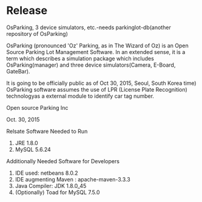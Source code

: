 # Release
OsParking, 3 device simulators, etc.-needs parkinglot-db(another repository of OsParking)

OsParking (pronounced 'Oz' Parking, as in The Wizard of Oz) is an Open Source Parking Lot Management Software. In an extended sense, it is a term which describes a simulation package which includes OsParking(manager) and three device simulators(Camera, E-Board, GateBar).

It is going to be officially public as of Oct 30, 2015, Seoul, South Korea time)
OsParking software assumes the use of LPR (License Plate Recognition) technologyas a external module to identify car tag number.

Open source Parking Inc

Oct. 30, 2015

Relsate Software Needed to Run
1. JRE 1.8.0
2. MySQL 5.6.24

Additionally Needed Software for Developers
1. IDE used: netbeans 8.0.2
2. IDE augmenting Maven : apache-maven-3.3.3
3. Java Compiler: JDK 1.8.0_45
4. (Optionally) Toad for MySQL 7.5.0
